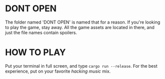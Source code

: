 # DONT OPEN
The folder named 'DONT OPEN' is named that for a reason. If you're
looking to play the game, stay away. All the game assets are located
in there, and just the file names contain spoilers.

# HOW TO PLAY
Put your terminal in full screen, and type `cargo run --release`. For
the best experience, put on your favorite *hacking music* mix.